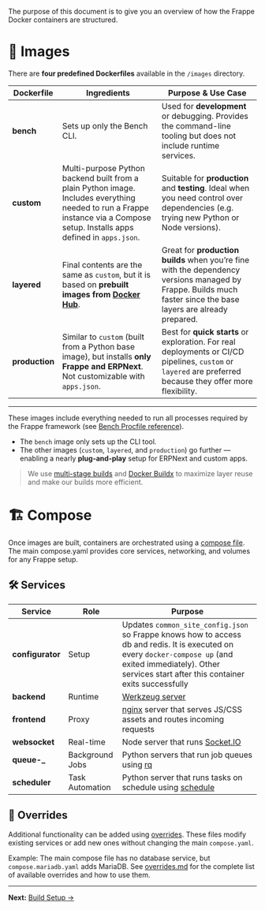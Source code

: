 The purpose of this document is to give you an overview of how the Frappe Docker containers are structured.

# 🐳 Images

There are **four predefined Dockerfiles** available in the `/images` directory.

| Dockerfile     | Ingredients                                                                                                                                                                  | Purpose & Use Case                                                                                                                                              |
| -------------- | ---------------------------------------------------------------------------------------------------------------------------------------------------------------------------- | --------------------------------------------------------------------------------------------------------------------------------------------------------------- |
| **bench**      | Sets up only the Bench CLI.                                                                                                                                                  | Used for **development** or debugging. Provides the command-line tooling but does not include runtime services.                                                 |
| **custom**     | Multi-purpose Python backend built from a plain Python image. Includes everything needed to run a Frappe instance via a Compose setup. Installs apps defined in `apps.json`. | Suitable for **production** and **testing**. Ideal when you need control over dependencies (e.g. trying new Python or Node versions).                           |
| **layered**    | Final contents are the same as `custom`, but it is based on **prebuilt images from [Docker Hub](https://hub.docker.com/u/frappe)**.                                          | Great for **production builds** when you’re fine with the dependency versions managed by Frappe. Builds much faster since the base layers are already prepared. |
| **production** | Similar to `custom` (built from a Python base image), but installs **only Frappe and ERPNext**. Not customizable with `apps.json`.                                           | Best for **quick starts** or exploration. For real deployments or CI/CD pipelines, `custom` or `layered` are preferred because they offer more flexibility.     |

---

These images include everything needed to run all processes required by the Frappe framework
(see [Bench Procfile reference](https://frappeframework.com/docs/v14/user/en/bench/resources/bench-procfile)).

- The `bench` image only sets up the CLI tool.
- The other images (`custom`, `layered`, and `production`) go further — enabling a nearly **plug-and-play** setup for ERPNext and custom apps.

> We use [multi-stage builds](https://docs.docker.com/develop/develop-images/multistage-build/) and [Docker Buildx](https://docs.docker.com/engine/reference/commandline/buildx/) to maximize layer reuse and make our builds more efficient.

# 🏗️ Compose

Once images are built, containers are orchestrated using a [compose file](https://docs.docker.com/compose/compose-file/). The main compose.yaml provides core services, networking, and volumes for any Frappe setup.

## 🛠️ Services

| Service          | Role            | Purpose                                                                                                                                                                                                          |
| ---------------- | --------------- | ---------------------------------------------------------------------------------------------------------------------------------------------------------------------------------------------------------------- |
| **configurator** | Setup           | Updates `common_site_config.json` so Frappe knows how to access db and redis. It is executed on every `docker-compose up` (and exited immediately). Other services start after this container exits successfully |
| **backend**      | Runtime         | [Werkzeug server](https://werkzeug.palletsprojects.com/en/2.0.x/)                                                                                                                                                |
| **frontend**     | Proxy           | [nginx](https://www.nginx.com) server that serves JS/CSS assets and routes incoming requests                                                                                                                     |
| **websocket**    | Real-time       | Node server that runs [Socket.IO](https://socket.io)                                                                                                                                                             |
| **queue-\_**     | Background Jobs | Python servers that run job queues using [rq](https://python-rq.org)                                                                                                                                             |
| **scheduler**    | Task Automation | Python server that runs tasks on schedule using [schedule](https://schedule.readthedocs.io/en/stable/)                                                                                                           |

## 🧩 Overrides

Additional functionality can be added using [overrides](https://docs.docker.com/compose/extends/). These files modify existing services or add new ones without changing the main `compose.yaml`.

Example: The main compose file has no database service, but `compose.mariadb.yaml` adds MariaDB. See [overrides.md](05-overrides.md) for the complete list of available overrides and how to use them.

---

**Next:** [Build Setup →](02-build-setup.md)
